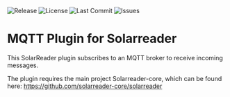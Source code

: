 ![Release](https://img.shields.io/github/v/release/solarreader-plugins/plugin-mqtt)
![License](https://img.shields.io/github/license/solarreader-plugins/plugin-mqtt)
![Last Commit](https://img.shields.io/github/last-commit/solarreader-plugins/plugin-mqtt)
![Issues](https://img.shields.io/github/issues/solarreader-plugins/plugin-mqtt)


# MQTT Plugin for Solarreader
This SolarReader plugin subscribes to an MQTT broker to receive incoming messages.

The plugin requires the main project Solarreader-core, which can be found here:
https://github.com/solarreader-core/solarreader

